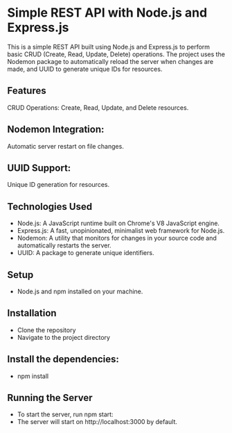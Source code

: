 # Simple REST API with Node.js and Express.js
This is a simple REST API built using Node.js and Express.js to perform basic CRUD (Create, Read, Update, Delete) operations. The project uses the Nodemon package to automatically reload the server when changes are made, and UUID to generate unique IDs for resources.

## Features
CRUD Operations: Create, Read, Update, and Delete resources.

## Nodemon Integration: 
Automatic server restart on file changes.

## UUID Support: 
Unique ID generation for resources.

## Technologies Used
- Node.js: A JavaScript runtime built on Chrome's V8 JavaScript engine.
- Express.js: A fast, unopinionated, minimalist web framework for Node.js.
- Nodemon: A utility that monitors for changes in your source code and automatically restarts the server.
- UUID: A package to generate unique identifiers.

## Setup
- Node.js and npm installed on your machine.

## Installation
- Clone the repository
- Navigate to the project directory

## Install the dependencies:
- npm install

## Running the Server
- To start the server, run npm start:
- The server will start on http://localhost:3000 by default.
